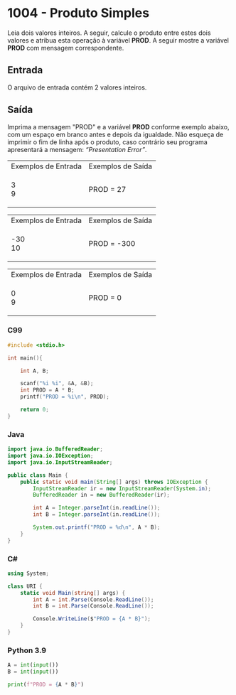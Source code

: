 <html>
<body style="padding: 10px 0px;">
    <div class="header">
        <h1>1004 - Produto Simples</h1>
        <div class="problem">
            <div class="description">
                <p>
                    Leia dois valores inteiros. A seguir, calcule o produto entre estes dois valores e atribua esta
                    operação à variável <strong>PROD</strong>. A seguir mostre a variável <strong>PROD</strong> com
                    mensagem correspondente.&nbsp; &nbsp;
                </p>
            </div>
            <h2>Entrada</h2>
            <div class="input">
                <p>
                    O arquivo de entrada contém 2 valores inteiros.</p>
            </div>
            <h2>Saída</h2>
            <div class="output">
                <p>
                    Imprima a mensagem "PROD" e a variável <strong>PROD</strong> conforme exemplo abaixo, com um espaço
                    em branco antes e depois da igualdade. Não esqueça de imprimir o fim de linha após o produto, caso
                    contrário seu programa apresentará a mensagem: <em>“Presentation Error”</em>.</p>
            </div>
            <div class="both"></div>
            <table>
                <tbody>
                    <tr>
                        <td>Exemplos de Entrada</td>
                        <td>Exemplos de Saída</td>
                    </tr>
                    <tr>
                        <td class="division">
                            <p>
                                3<br>
                                9</p>
                            </p>
                        </td>
                        <td>
                            <p>
                                PROD = 27</p>
                            </p>
                        </td>
                    </tr>
                </tbody>
            </table>
            <table>
                <tbody>
                    <tr>
                        <td>Exemplos de Entrada</td>
                        <td>Exemplos de Saída</td>
                    </tr>
                    <tr>
                        <td class="division">
                            <p>
                                -30<br>
                                10</p>
                            </p>
                        </td>
                        <td>
                            <p>
                                PROD = -300</p>
                            </p>
                        </td>
                    </tr>
                </tbody>
            </table>
            <table>
                <tbody>
                    <tr>
                        <td>Exemplos de Entrada</td>
                        <td>Exemplos de Saída</td>
                    </tr>
                    <tr>
                        <td class="division">
                            <p>
                                0<br>
                                9</p>
                            </p>
                        </td>
                        <td>
                            <p>
                                PROD = 0</p>
                            </p>
                        </td>
                    </tr>
                </tbody>
            </table>
        </div>
    </div>
</body>
</html>

### C99

```c
#include <stdio.h>

int main(){

    int A, B;

    scanf("%i %i", &A, &B);
    int PROD = A * B;
    printf("PROD = %i\n", PROD);

    return 0;
}
```

### Java

```java
import java.io.BufferedReader;
import java.io.IOException;
import java.io.InputStreamReader;

public class Main {
    public static void main(String[] args) throws IOException {
        InputStreamReader ir = new InputStreamReader(System.in);
        BufferedReader in = new BufferedReader(ir);

        int A = Integer.parseInt(in.readLine());
        int B = Integer.parseInt(in.readLine());

        System.out.printf("PROD = %d\n", A * B);
    }
}
```

### C#

```cs
using System;

class URI {
    static void Main(string[] args) {
        int A = int.Parse(Console.ReadLine());
        int B = int.Parse(Console.ReadLine());

        Console.WriteLine($"PROD = {A * B}");
    }
}
```

### Python 3.9

```python
A = int(input())
B = int(input())

print(f"PROD = {A * B}")
```
